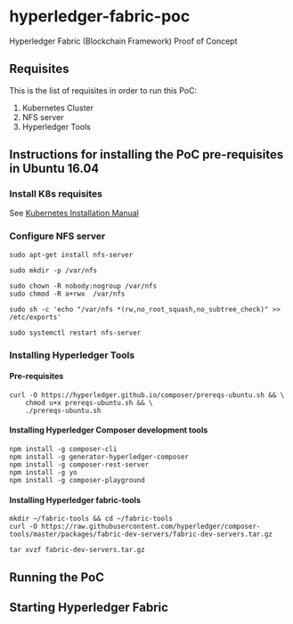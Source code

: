 # hyperledger-fabric-poc
Hyperledger Fabric (Blockchain Framework) Proof of Concept


## Requisites

This is the list of requisites in order to run this PoC:

1. Kubernetes Cluster
2. NFS server
3. Hyperledger Tools

## Instructions for installing the PoC pre-requisites in Ubuntu 16.04

### Install K8s requisites

See [Kubernetes Installation Manual](/Users/avss/work/workspace/hyperledger-fabric-poc/k8s_install/README.md)

### Configure NFS server

```
sudo apt-get install nfs-server

sudo mkdir -p /var/nfs

sudo chown -R nobody:nogroup /var/nfs
sudo chmod -R a+rwx  /var/nfs

sudo sh -c 'echo "/var/nfs *(rw,no_root_squash,no_subtree_check)" >> /etc/exports'

sudo systemctl restart nfs-server
```

### Installing Hyperledger Tools

#### Pre-requisites

```
curl -O https://hyperledger.github.io/composer/prereqs-ubuntu.sh && \
    chmod u+x prereqs-ubuntu.sh && \
    ./prereqs-ubuntu.sh
```

#### Installing Hyperledger Composer development tools

```
npm install -g composer-cli
npm install -g generator-hyperledger-composer
npm install -g composer-rest-server
npm install -g yo
npm install -g composer-playground
```

#### Installing Hyperledger fabric-tools

```
mkdir ~/fabric-tools && cd ~/fabric-tools
curl -O https://raw.githubusercontent.com/hyperledger/composer-tools/master/packages/fabric-dev-servers/fabric-dev-servers.tar.gz

tar xvzf fabric-dev-servers.tar.gz
```

## Running the PoC

## Starting Hyperledger Fabric

```
```